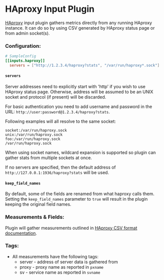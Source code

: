 # HAproxy Input Plugin

[HAproxy](http://www.haproxy.org/) input plugin gathers metrics directly from any running HAproxy instance. It can do so by using CSV generated by HAproxy status page or from admin socket(s).

### Configuration:

```toml
# SampleConfig
[[inputs.haproxy]]
  servers = ["http://1.2.3.4/haproxy?stats", "/var/run/haproxy*.sock"]
```

#### `servers`
Server addresses need to explicitly start with 'http' if you wish to use HAproxy status page. Otherwise, address will be assumed to be an UNIX socket and protocol (if present) will be discarded.

For basic authentication you need to add username and password in the URL: `http://user:password@1.2.3.4/haproxy?stats`.

Following examples will all resolve to the same socket:
```
socket:/var/run/haproxy.sock
unix:/var/run/haproxy.sock
foo:/var/run/haproxy.sock
/var/run/haproxy.sock
```

When using socket names, wildcard expansion is supported so plugin can gather stats from multiple sockets at once.

If no servers are specified, then the default address of `http://127.0.0.1:1936/haproxy?stats` will be used.

#### `keep_field_names`
By default, some of the fields are renamed from what haproxy calls them. Setting the `keep_field_names` parameter to `true` will result in the plugin keeping the original field names.

### Measurements & Fields:

Plugin will gather measurements outlined in [HAproxy CSV format documentation](https://cbonte.github.io/haproxy-dconv/1.7/management.html#9.1).

### Tags:

- All measurements have the following tags:
    - server - address of server data is gathered from
    - proxy - proxy name as reported in `pxname`
	- sv - service name as reported in `svname`

